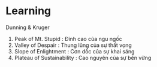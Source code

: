 # Learning
Dunning & Kruger
1. Peak of Mt. Stupid   : Đỉnh cao của ngu ngốc
2. Valley of Despair    : Thung lũng của sự thất vọng
3. Slope of Enlightment : Cơn dốc của sự khai sáng
4. Plateau of Sustainability : Cao nguyên của sự bền vững

